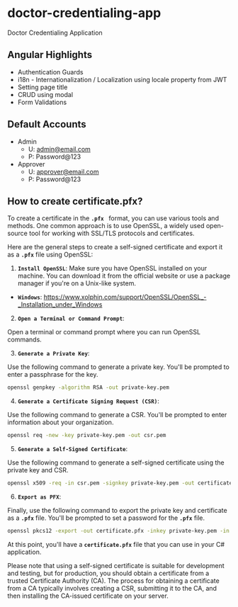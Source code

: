 # doctor-credentialing-app
Doctor Credentialing Application

## Angular Highlights
* Authentication Guards
* i18n - Internationalization / Localization using locale property from JWT
* Setting page title
* CRUD using modal
* Form Validations

## Default Accounts
* Admin
    * U: admin@email.com
    * P: Password@123
* Approver
    * U: approver@email.com
    * P: Password@123

## How to create certificate.pfx?

To create a certificate in the **`.pfx `** format, you can use various tools and methods. One common approach is to use OpenSSL, a widely used open-source tool for working with SSL/TLS protocols and certificates.

Here are the general steps to create a self-signed certificate and export it as a **`.pfx`** file using OpenSSL:

1. **`Install OpenSSL`**:
Make sure you have OpenSSL installed on your machine. You can download it from the official website or use a package manager if you're on a Unix-like system.

* **`Windows`**: https://www.xolphin.com/support/OpenSSL/OpenSSL_-_Installation_under_Windows

2. **`Open a Terminal or Command Prompt`**:

Open a terminal or command prompt where you can run OpenSSL commands.

3. **`Generate a Private Key`**:

Use the following command to generate a private key. You'll be prompted to enter a passphrase for the key.

```bash
openssl genpkey -algorithm RSA -out private-key.pem
```

4. **`Generate a Certificate Signing Request (CSR)`**:

Use the following command to generate a CSR. You'll be prompted to enter information about your organization.

```bash
openssl req -new -key private-key.pem -out csr.pem
```

5. **`Generate a Self-Signed Certificate`**:

Use the following command to generate a self-signed certificate using the private key and CSR.

```bash
openssl x509 -req -in csr.pem -signkey private-key.pem -out certificate.pem
```

6. **`Export as PFX`**:

Finally, use the following command to export the private key and certificate as a **`.pfx`** file. You'll be prompted to set a password for the **`.pfx`** file.

```bash
openssl pkcs12 -export -out certificate.pfx -inkey private-key.pem -in certificate.pem
```

At this point, you'll have a **`certificate.pfx`** file that you can use in your C# application.

Please note that using a self-signed certificate is suitable for development and testing, but for production, you should obtain a certificate from a trusted Certificate Authority (CA). The process for obtaining a certificate from a CA typically involves creating a CSR, submitting it to the CA, and then installing the CA-issued certificate on your server.
